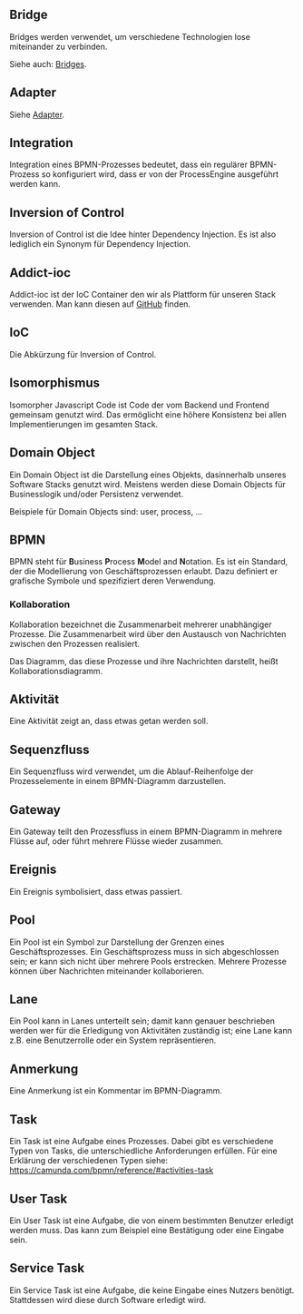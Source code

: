 ## Bridge

Bridges werden verwendet, um verschiedene Technologien lose miteinander zu
verbinden.

Siehe auch: [Bridges](../processengine/ts/architektur/bridges.md).


## Adapter

Siehe [Adapter](../processengine/ts/architektur/adapters.md).

## Integration

Integration eines BPMN-Prozesses bedeutet, dass ein regulärer BPMN-Prozess so
konfiguriert wird, dass er von der ProcessEngine ausgeführt werden kann.

## Inversion of Control

Inversion of Control ist die Idee hinter Dependency Injection. Es ist also
lediglich ein Synonym für Dependency Injection.

## Addict-ioc

Addict-ioc ist der IoC Container den wir als Plattform für unseren Stack
verwenden. Man kann diesen auf [GitHub](https://github.com/5minds/addict-ioc)
finden.

## IoC

Die Abkürzung für Inversion of Control.

## Isomorphismus

Isomorpher Javascript Code ist Code der vom Backend und Frontend gemeinsam
genutzt wird. Das ermöglicht eine höhere Konsistenz bei allen Implementierungen
im gesamten Stack.

## Domain Object

Ein Domain Object ist die Darstellung eines Objekts, dasinnerhalb unseres
Software Stacks genutzt wird. Meistens werden diese Domain Objects für
Businesslogik und/oder Persistenz verwendet.

Beispiele für Domain Objects sind: user, process, ...

## BPMN

BPMN steht für **B**usiness **P**rocess **M**odel and **N**otation. Es ist ein
Standard, der die Modellierung von Geschäftsprozessen erlaubt. Dazu definiert er
grafische Symbole und spezifiziert deren Verwendung.

### Kollaboration

Kollaboration bezeichnet die Zusammenarbeit mehrerer unabhängiger Prozesse. Die
Zusammenarbeit wird über den Austausch von Nachrichten zwischen den Prozessen
realisiert.

Das Diagramm, das diese Prozesse und ihre Nachrichten darstellt, heißt
Kollaborationsdiagramm.

## Aktivität

Eine Aktivität zeigt an, dass etwas getan werden soll.

## Sequenzfluss

Ein Sequenzfluss wird verwendet, um die Ablauf-Reihenfolge der Prozesselemente
in einem BPMN-Diagramm darzustellen.

## Gateway

Ein Gateway teilt den Prozessfluss in einem BPMN-Diagramm in mehrere Flüsse auf,
oder führt mehrere Flüsse wieder zusammen.

## Ereignis

Ein Ereignis symbolisiert, dass etwas passiert.

## Pool

Ein Pool ist ein Symbol zur Darstellung der Grenzen eines Geschäftsprozesses.
Ein Geschäftsprozess muss in sich abgeschlossen sein; er kann sich nicht über
mehrere Pools erstrecken. Mehrere Prozesse können über Nachrichten miteinander
kollaborieren.

## Lane

Ein Pool kann in Lanes unterteilt sein; damit kann genauer beschrieben werden
wer für die Erledigung von Aktivitäten zuständig ist; eine Lane kann z.B. eine
Benutzerrolle oder ein System repräsentieren.

## Anmerkung

Eine Anmerkung ist ein Kommentar im BPMN-Diagramm.

## Task

Ein Task ist eine Aufgabe eines Prozesses. Dabei gibt es verschiedene Typen von
Tasks, die unterschiedliche Anforderungen erfüllen. Für eine Erklärung der
verschiedenen Typen siehe: https://camunda.com/bpmn/reference/#activities-task

## User Task

Ein User Task ist eine Aufgabe, die von einem bestimmten Benutzer erledigt
werden muss. Das kann zum Beispiel eine Bestätigung oder eine Eingabe sein.

## Service Task

Ein Service Task ist eine Aufgabe, die keine Eingabe eines Nutzers benötigt.
Stattdessen wird diese durch Software erledigt wird.
